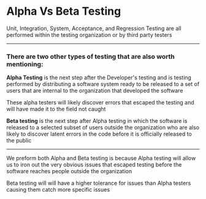 # Alpha Vs Beta Testing

Unit, Integration, System, Acceptance, and Regression Testing are all performed within the testing organization or by third party testers

***

### There are two other types of testing that are also worth mentioning:

**Alpha Testing** is the next step after the Developer's testing and is testing performed by distributing a software system ready to be released to a set of users that are internal to the organization that developed the software

These alpha testers will likely discover errors that escaped the testing and will have made it to the field not caught

**Beta testing** is the next step after Alpha testing in which the software is released to a selected subset of users outside the organization who are also likely to discover latent errors in the code before it is officially released to the public

***

We preform both Alpha and Beta testing is because Alpha testing will allow us to iron out the very obvious issues that escaped testing before the software reaches people outside the organization

Beta testing will will have a higher tolerance for issues than Alpha testers causing them catch more specific issues
